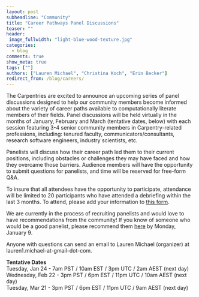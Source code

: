 ```yaml
---
layout: post  
subheadline: "Community"  
title: "Career Pathways Panel Discussions"  
teaser: ""  
header:  
 image_fullwidth: "light-blue-wood-texture.jpg"  
categories:  
  - blog  
comments: true  
show_meta: true  
tags: [""]
authors: ["Lauren Michael", "Christina Koch", "Erin Becker"]  
redirect_from: /blog/careers/
---
```


The Carpentries are excited to announce an upcoming series of panel discussions designed to help our community members become informed 
about the variety of career paths available to computationally literate members of their fields. Panel discussions will be held virtually
in the months of January, February and March (tentative dates, below) with each session featuring 3-4 senior community members in 
Carpentry-related professions, including: tenured faculty, communicators/consultants, research software engineers, industry scientists,
etc.  

Panelists will discuss how their career path led them to their current positions, including obstacles or challenges they may have 
faced and how they overcame those barriers. Audience members will have the opportunity to submit questions for panelists, and time
will be reserved for free-form Q&A.   

To insure that all attendees have the opportunity to participate, attendance will be limited to 20 participants who have attended
a debriefing within the last 3 months. To attend, please add your information to 
[this form](https://docs.google.com/forms/d/1UMvhBKwiUKv0Snxgv3RjiR_6tEX0mgaK6wNkvEm7Oyw/).  

We are currently in the process of recruiting panelists and would love to have recommendations from the community!
If you know of someone who would be a good panelist, please recommend them 
[here](https://docs.google.com/forms/d/1XxQ4JCJO6f2q1JHFryi3VG3xN_IIYNw6ampaO4pQuRw/) by Monday, January 9.  

Anyone with questions can send an email to Lauren Michael (organizer) at lauren1.michael-at-gmail-dot-com.  

**Tentative Dates**    
Tuesday, Jan 24 - 7am PST / 10am EST / 3pm UTC / 2am AEST (next day)  
Wednesday, Feb 22 - 3pm PST / 6pm EST / 11pm UTC / 10am AEST (next day)  
Tuesday, Mar 21 - 3pm PST / 6pm EST / 11pm UTC / 9am AEST (next day)  


